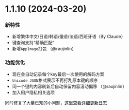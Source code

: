 # 1.1.10 (2024-03-20)

### 新特性

* 新增繁体中文/日语/韩语/俄语/法语/西班牙语（By Claude）
* 键查询支持“精确匹配”
* 新增`AppImage`打包 （@raojinlin）

### 功能优化

* 现在会自动记录每个key最后一次使用的解码方案
* `Unicode JSON`格式展示不再打乱原本键的顺序
* 同一个键的内容刷新后自动保留内容滚动偏移 （@raojinlin）
* 加入用户隐私相关选项

同时修复了大量已知的小问题，[这里查看详细更新日志](https://github.com/tiny-craft/tiny-rdm/compare/v1.1.9...v1.1.10)
